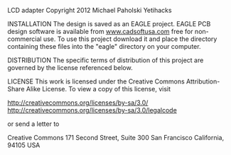 
LCD adapter 
Copyright 2012 Michael Paholski 
Yetihacks


INSTALLATION The design is saved as an EAGLE project. EAGLE PCB design software is available from www.cadsoftusa.com free for non-commercial use. To use this project download it and place the directory containing these files into the "eagle" directory on your computer. 


DISTRIBUTION The specific terms of distribution of this project are governed by the license referenced below.

LICENSE This work is licensed under the Creative Commons Attribution-Share Alike License. To view a copy of this license, visit

http://creativecommons.org/licenses/by-sa/3.0/ http://creativecommons.org/licenses/by-sa/3.0/legalcode

or send a letter to

Creative Commons 171 Second Street, Suite 300 San Francisco California, 94105 USA
